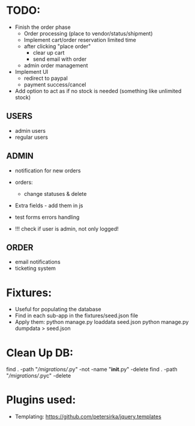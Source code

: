 # TODO:
- Finish the order phase
    - Order processing (place to vendor/status/shipment)
    - Implement cart/order reservation limited time
    - after clicking "place order"
        - clear up cart
        - send email with order
    - admin order management
- Implement UI
    - redirect to paypal
    - payment success/cancel
- Add option to act as if no stock is needed (something like unlimited stock)

## USERS
- admin users
- regular users

## ADMIN
- notification for new orders
- orders:
    - change statuses & delete

- Extra fields - add them in js
- test forms errors handling
- !!! check if user is admin, not only logged!

## ORDER
- email notifications
- ticketing system

# Fixtures:
 - Useful for populating the database
 - Find in each sub-app in the fixtures/seed.json file
 - Apply them:
    python manage.py loaddata seed.json
    python manage.py dumpdata > seed.json


# Clean Up DB:
find . -path "*/migrations/*.py" -not -name "__init__.py" -delete
find . -path "*/migrations/*.pyc"  -delete


# Plugins used:
 - Templating: https://github.com/petersirka/jquery.templates
